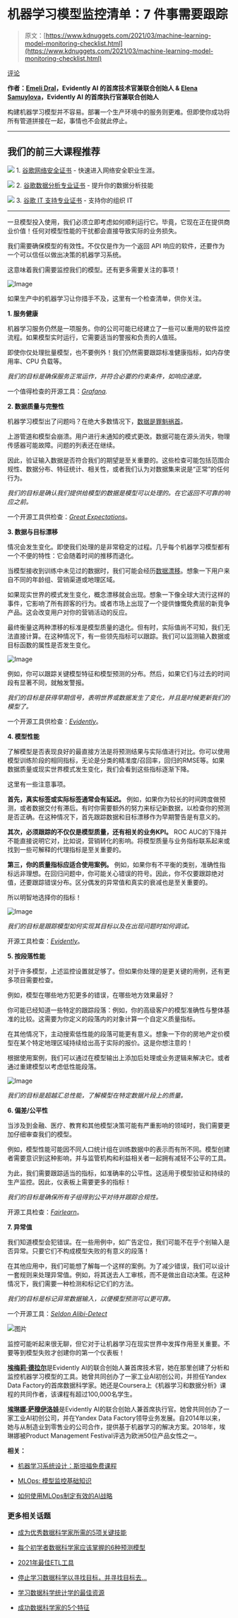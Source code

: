 # 机器学习模型监控清单：7 件事需要跟踪

> 原文：[https://www.kdnuggets.com/2021/03/machine-learning-model-monitoring-checklist.html](https://www.kdnuggets.com/2021/03/machine-learning-model-monitoring-checklist.html)

[评论](#comments)

**作者：[Emeli Dral](https://twitter.com/EmeliDral)，Evidently AI 的首席技术官兼联合创始人 & [Elena Samuylova](https://twitter.com/elenasamuylova/)，Evidently AI 的首席执行官兼联合创始人**

构建机器学习模型并不容易。部署一个生产环境中的服务则更难。但即使你成功将所有管道拼接在一起，事情也不会就此停止。

* * *

## 我们的前三大课程推荐

![](../Images/0244c01ba9267c002ef39d4907e0b8fb.png) 1\. [谷歌网络安全证书](https://www.kdnuggets.com/google-cybersecurity) - 快速进入网络安全职业生涯。

![](../Images/e225c49c3c91745821c8c0368bf04711.png) 2\. [谷歌数据分析专业证书](https://www.kdnuggets.com/google-data-analytics) - 提升你的数据分析技能

![](../Images/0244c01ba9267c002ef39d4907e0b8fb.png) 3\. [谷歌 IT 支持专业证书](https://www.kdnuggets.com/google-itsupport) - 支持你的组织 IT

* * *

一旦模型投入使用，我们必须立即考虑如何顺利运行它。毕竟，它现在正在提供商业价值！任何对模型性能的干扰都会直接导致实际的业务损失。

我们需要确保模型的有效性。不仅仅是作为一个返回 API 响应的软件，还要作为一个可以信任以做出决策的机器学习系统。

这意味着我们需要监控我们的模型。还有更多需要关注的事项！

![Image](../Images/b29caf6d23d8985bee785a88032cd741.png)

如果生产中的机器学习让你措手不及，这里有一个检查清单，供你关注。

**1\. 服务健康**

机器学习服务仍然是一项服务。你的公司可能已经建立了一些可以重用的软件监控流程。如果模型实时运行，它需要适当的警报和负责的人值班。

即使你仅处理批量模型，也不要例外！我们仍然需要跟踪标准健康指标，如内存使用率、CPU 负载等。

*我们的目标是确保服务正常运作，并符合必要的约束条件，如响应速度。*

一个值得检查的开源工具：[*Grafana*](https://github.com/grafana/grafana)*.*

**2\. 数据质量与完整性**

机器学习模型出了问题吗？在绝大多数情况下，[数据是罪魁祸首](https://evidentlyai.com/blog/machine-learning-monitoring-what-can-go-wrong-with-your-data)。

上游管道和模型会崩溃。用户进行未通知的模式更改。数据可能在源头消失，物理传感器可能故障。问题的列表还在继续。

因此，验证输入数据是否符合我们的期望是至关重要的。这些检查可能包括范围合规性、数据分布、特征统计、相关性，或者我们认为对数据集来说是“正常”的任何行为。

*我们的目标是确认我们提供给模型的数据是模型可以处理的。在它返回不可靠的响应之前。*

一个开源工具供检查：[*Great Expectations*](https://github.com/great-expectations/great_expectations)。

**3. 数据与目标漂移**

情况会发生变化。即使我们处理的是非常稳定的过程。几乎每个机器学习模型都有一个不便的特性：它会随着时间的推移而退化。

当模型接收到训练中未见过的数据时，我们可能会经历[数据漂移](https://evidentlyai.com/blog/machine-learning-monitoring-data-and-concept-drift)。想象一下用户来自不同的年龄组、营销渠道或地理区域。

如果现实世界的模式发生变化，概念漂移就会出现。想象一下像全球大流行这样的事件，它影响了所有顾客的行为。或者市场上出现了一个提供慷慨免费层的新竞争产品。这会改变用户对你的营销活动的反应。

最终衡量这两种漂移的标准是模型质量的退化。但有时，实际值尚不可知，我们无法直接计算。在这种情况下，有一些领先指标可以跟踪。我们可以监测输入数据或目标函数的属性是否发生变化。

![Image](../Images/6efeba1798617c476e8b559d61ecbcb6.png)

例如，你可以跟踪关键模型特征和模型预测的分布。然后，如果它们与过去的时间段有显著不同，就触发警报。

*我们的目标是获得早期信号，表明世界或数据发生了变化，并且是时候更新我们的模型了。*

一个开源工具供检查：[*Evidently*](https://github.com/evidentlyai/evidently)。

**4. 模型性能**

了解模型是否表现良好的最直接方法是将预测结果与实际值进行对比。你可以使用模型训练阶段的相同指标，无论是分类的精准度/召回率，回归的RMSE等。如果数据质量或现实世界模式发生变化，我们会看到这些指标逐渐下降。

这里有一些注意事项。

**首先，真实标签或实际标签通常会有延迟。** 例如，如果你为较长的时间跨度做预测，或者数据交付有滞后。有时你需要额外的努力来标记新数据，以检查你的预测是否正确。在这种情况下，首先跟踪数据和目标漂移作为早期警告是有意义的。

**其次，必须跟踪的不仅仅是模型质量，还有相关的业务KPI。** ROC AUC的下降并不能直接说明它对，比如说，营销转化的影响。将模型质量与业务指标联系起来或找到一些可解释的代理指标是至关重要的。

**第三，你的质量指标应适合使用案例。** 例如，如果你有不平衡的类别，准确性指标远非理想。在回归问题中，你可能关心错误的符号。因此，你不仅要跟踪绝对值，还要跟踪错误分布。区分偶发的异常值和真实的衰减也是至关重要的。

所以明智地选择你的指标！

![Image](../Images/8439a2a6935b22fb1dd1563563b1cb95.png)

*我们的目标是跟踪模型如何实现其目标以及在出现问题时如何调试。*

开源工具检查：[*Evidently*](https://github.com/evidentlyai/evidently)。

**5\. 按段落性能**

对于许多模型，上述监控设置就足够了。但如果你处理的是更关键的用例，还有更多项目需要检查。

例如，模型在哪些地方犯更多的错误，在哪些地方效果最好？

你可能已经知道一些特定的跟踪段落：例如，你的高级客户的模型准确性与整体基准的比较。这需要为你定义的段落内的对象计算一个自定义质量指标。

在其他情况下，主动搜索低性能的段落可能更有意义。想象一下你的房地产定价模型在某个特定地理区域持续给出高于实际的报价。这是你想注意的！

根据使用案例，我们可以通过在模型输出上添加后处理或业务逻辑来解决它。或者通过重建模型以考虑低性能段落。

![Image](../Images/66ca85daea3a3aed3b32bb11d84053f1.png)

*我们的目标是超越汇总性能，了解模型在特定数据片段上的质量。*

**6\. 偏差/公平性**

当涉及到金融、医疗、教育和其他模型决策可能有严重影响的领域时，我们需要更加仔细审查我们的模型。

例如，模型性能可能因不同人口统计组在训练数据中的表示而有所不同。模型创建者需要意识到这种影响，并与监管机构和利益相关者一起拥有减轻不公平的工具。

为此，我们需要跟踪适当的指标，如准确率的公平性。这适用于模型验证和持续的生产监控。因此，仪表板上需要更多的指标！

*我们的目标是确保所有子组得到公平对待并跟踪合规性。*

开源工具检查：[*Fairlearn*](https://github.com/fairlearn/fairlearn)。

**7\. 异常值**

我们知道模型会犯错误。在一些用例中，如广告定位，我们可能不在乎个别输入是否异常。只要它们不构成模型失败的有意义的段落！

在其他应用中，我们可能想了解每一个这样的案例。为了减少错误，我们可以设计一套规则来处理异常值。例如，将其送去人工审核，而不是做出自动决策。在这种情况下，我们需要一种检测和标记它们的方法。

*我们的目标是标记异常数据输入，以便模型预测可以更可靠。*

一个开源工具：[*Seldon Alibi-Detect*](https://github.com/SeldonIO/alibi-detect)

![图片](../Images/0bcc5f81d4c8b8260764e402db3ec31d.png)

监控可能听起来很无聊，但它对于让机器学习在现实世界中发挥作用至关重要。不要等到模型失败才创建你的第一个仪表板！

[**埃梅莉·德拉尔**](https://twitter.com/EmeliDral)是Evidently AI的联合创始人兼首席技术官，她在那里创建了分析和监控机器学习模型的工具。她曾共同创办了一家工业AI初创公司，并担任Yandex Data Factory的首席数据科学家。她还是Coursera上《机器学习和数据分析》课程的共同作者，该课程有超过100,000名学生。

[**埃琳娜·萨穆伊洛娃**](https://twitter.com/elenasamuylova/)是Evidently AI的联合创始人兼首席执行官。她曾共同创办了一家工业AI初创公司，并在Yandex Data Factory领导业务发展。自2014年以来，她与从制造业到零售业的公司合作，提供基于机器学习的解决方案。2018年，埃琳娜被Product Management Festival评选为欧洲50位产品女性之一。

**相关：**

+   [机器学习系统设计：斯坦福免费课程](/2021/02/machine-learning-systems-design-free-stanford-course.html)

+   [MLOps: 模型监控基础知识](/2021/01/mlops-model-monitoring-101.html)

+   [如何使用MLOps制定有效的AI战略](/2021/01/mlops-effective-ai-strategy.html)

### 更多相关话题

+   [成为优秀数据科学家所需的5项关键技能](https://www.kdnuggets.com/2021/12/5-key-skills-needed-become-great-data-scientist.html)

+   [每个初学者数据科学家应该掌握的6种预测模型](https://www.kdnuggets.com/2021/12/6-predictive-models-every-beginner-data-scientist-master.html)

+   [2021年最佳ETL工具](https://www.kdnuggets.com/2021/12/mozart-best-etl-tools-2021.html)

+   [停止学习数据科学以寻找目标，并寻找目标去…](https://www.kdnuggets.com/2021/12/stop-learning-data-science-find-purpose.html)

+   [学习数据科学统计学的最佳资源](https://www.kdnuggets.com/2021/12/springboard-top-resources-learn-data-science-statistics.html)

+   [成功数据科学家的5个特征](https://www.kdnuggets.com/2021/12/5-characteristics-successful-data-scientist.html)
